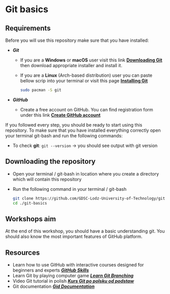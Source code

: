 # Git basics

## Requirements

Before you will use this repository make sure that you have installed:

- ***Git***

  - If you are a **Windows** or **macOS** user visit this link **[Downloading Git](https://git-scm.com/download)**
    then download appropriate installer and install it.
  - If you are a **Linux** (Arch-based distribution) user you can paste bellow scrip into your terminal or visit this
    page **[Installing Git](https://git-scm.com/download/linux)**

    ```bash
    sudo pacman -S git
    ```

- ***GitHub***

  - Create a free account on GitHub. You can find registration form under this
    link **[Create GitHub account](https://github.com/signup?ref_cta=Sign+up&ref_loc=header+logged+out&ref_page=%2F&source=header-home)**

If you followed every step, you should be ready to start using this repository. To make sure that you have installed
everything correctly open your terminal git-bash and run the following commands:

- To check **git**: `git --version` → you should see output with git version

## Downloading the repository

- Open your terminal / git-bash in location where you create a directory which will contain this repository
- Run the following command in your terminal / git-bash

  ```bash
  git clone https://github.com/GDSC-Lodz-University-of-Technology/git-basics.git
  cd ./git-basics
  ```

## Workshops aim

At the end of this workshop, you should have a basic understanding git.
You should also know the most important features of GitHub platform.

## Resources

- Learn how to use GitHub with interactive courses designed for beginners and
  experts ***[GitHub Skills](https://skills.github.com/)***
- Learn Git by playing computer game ***[Learn Git Branching](https://learngitbranching.js.org/)***
- Video Git tutorial in
  polish ***[Kurs Git po polsku od podstaw](https://www.youtube.com/watch?v=D6EI7EbEN4Q&list=PLjHmWifVUNMKIGHmaGPVqSD-L6i1Zw-MH&index=1)***
- Git documentation ***[Gid Documentation](https://git-scm.com/doc)***
